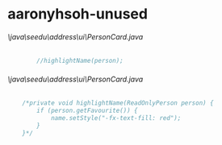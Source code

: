 # aaronyhsoh-unused
###### \java\seedu\address\ui\PersonCard.java
``` java
        //highlightName(person);
```
###### \java\seedu\address\ui\PersonCard.java
``` java
    /*private void highlightName(ReadOnlyPerson person) {
        if (person.getFavourite()) {
            name.setStyle("-fx-text-fill: red");
        }
    }*/
```

